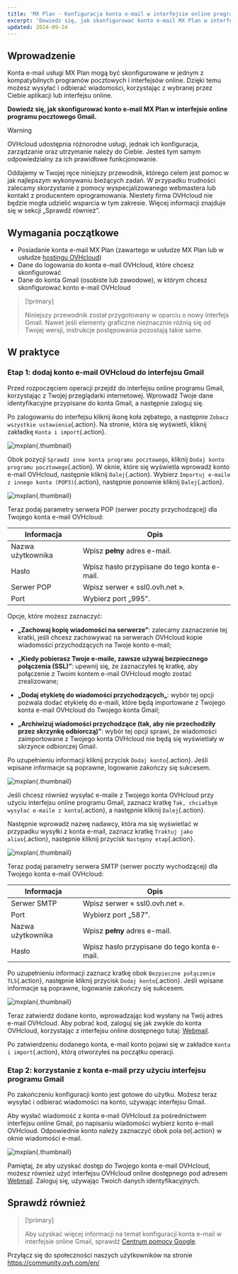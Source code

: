 ```yaml
---
title: 'MX Plan - Konfiguracja konta e-mail w interfejsie online programu pocztowego Gmail'
excerpt: 'Dowiedz się, jak skonfigurować konto e-mail MX Plan w interfejsie online programu pocztowego Gmail'
updated: 2024-09-24
---
```


## Wprowadzenie

Konta e-mail usługi MX Plan mogą być skonfigurowane w jednym z kompatybilnych programów pocztowych i interfejsów online. Dzięki temu możesz wysyłać i odbierać wiadomości, korzystając z wybranej przez Ciebie aplikacji lub interfejsu online.

**Dowiedz się, jak skonfigurować konto e-mail MX Plan w interfejsie online programu pocztowego Gmail.**

> [!warning]
>
> OVHcloud udostępnia różnorodne usługi, jednak ich konfiguracja, zarządzanie oraz utrzymanie należy do Ciebie.  Jesteś tym samym odpowiedzialny za ich prawidłowe funkcjonowanie.
> 
> Oddajemy w Twojej ręce niniejszy przewodnik, którego celem jest pomoc w jak najlepszym wykonywaniu bieżących zadań. W przypadku trudności zalecamy skorzystanie z pomocy wyspecjalizowanego webmastera lub kontakt z producentem oprogramowania. Niestety firma OVHcloud nie będzie mogła udzielić wsparcia w tym zakresie. Więcej informacji znajduje się w sekcji „Sprawdź również”.
> 

## Wymagania początkowe

- Posiadanie konta e-mail MX Plan (zawartego w usłudze MX Plan lub w usłudze [hostingu OVHcloud](/links/web/hosting))
- Dane do logowania do konta e-mail OVHcloud, które chcesz skonfigurować
- Dane do konta Gmail (osobiste lub zawodowe), w którym chcesz skonfigurować konto e-mail OVHcloud

> [!primary]
>
> Niniejszy przewodnik został przygotowany w oparciu o nowy interfejs Gmail. Nawet jeśli elementy graficzne nieznacznie różnią się od Twojej wersji, instrukcje postępowania pozostają takie same.
>

## W praktyce

### Etap 1: dodaj konto e-mail OVHcloud do interfejsu Gmail

Przed rozpoczęciem operacji przejdź do interfejsu online programu Gmail, korzystając z Twojej przeglądarki internetowej. Wprowadź Twoje dane identyfikacyjne przypisane do konta Gmail, a następnie zaloguj się.

Po zalogowaniu do interfejsu kliknij ikonę koła zębatego, a następnie `Zobacz wszystkie ustawienia`{.action}. Na stronie, która się wyświetli, kliknij zakładkę `Konta i import`{.action}. 

![mxplan](images/configuration-gmail-web-step1.png){.thumbnail}

Obok pozycji `Sprawdź inne konta programu pocztowego`, kliknij `Dodaj konto programu pocztowego`{.action}. W oknie, które się wyświetla wprowadź konto e-mail OVHcloud, następnie kliknij `Dalej`{.action}. Wybierz `Importuj e-maile z innego konta (POP3)`{.action}, następnie ponownie kliknij `Dalej`{.action}.

![mxplan](images/configuration-gmail-web-step2.png){.thumbnail}

Teraz podaj parametry serwera POP (serwer poczty przychodzącej) dla Twojego konta e-mail OVHcloud:

|Informacja|Opis| 
|---|---| 
|Nazwa użytkownika|Wpisz **pełny** adres e-mail.|  
|Hasło|Wpisz hasło przypisane do tego konta e-mail.|
|Serwer POP|Wpisz serwer « ssl0.ovh.net ».|
|Port|Wybierz port „995”.|

Opcje, które możesz zaznaczyć:

- **„Zachowaj kopię wiadomości na serwerze”**: zalecamy zaznaczenie tej kratki, jeśli chcesz zachowywać na serwerach OVHcloud kopie wiadomości przychodzących na Twoje konto e-mail;

- **„Kiedy pobierasz Twoje e-maile, zawsze używaj bezpiecznego połączenia (SSL)”**: upewnij się, że zaznaczyłeś tę kratkę, aby połączenie z Twoim kontem e-mail OVHcloud mogło zostać zrealizowane;

- **„Dodaj etykietę do wiadomości przychodzących„**: wybór tej opcji pozwala dodać etykietę do e-maili, które będą importowane z Twojego konta e-mail OVHcloud do Twojego konta Gmail;

- **„Archiwizuj wiadomości przychodzące (tak, aby nie przechodziły przez skrzynkę odbiorczą)”**: wybór tej opcji sprawi, że wiadomości zaimportowane z Twojego konta OVHcloud nie będą się wyświetlały w skrzynce odbiorczej Gmail.

Po uzupełnieniu informacji kliknij przycisk `Dodaj konto`{.action}. Jeśli wpisane informacje są poprawne, logowanie zakończy się sukcesem. 

![mxplan](images/configuration-gmail-web-step3.png){.thumbnail}

Jeśli chcesz również wysyłać e-maile z Twojego konta OVHcloud przy użyciu interfejsu online programu Gmail, zaznacz kratkę `Tak, chciałbym wysyłać e-maile z konta`{.action}, a następnie kliknij `Dalej`{.action}. 

Następnie wprowadź nazwę nadawcy, która ma się wyświetlać w przypadku wysyłki z konta e-mail, zaznacz kratkę `Traktuj jako alias`{.action}, następnie kliknij przycisk `Następny etap`{.action}.

![mxplan](images/configuration-gmail-web-step4.png){.thumbnail}

Teraz podaj parametry serwera SMTP (serwer poczty wychodzącej) dla Twojego konta e-mail OVHcloud:

|Informacja|Opis| 
|---|---| 
|Serwer SMTP|Wpisz serwer « ssl0.ovh.net ».|
|Port|Wybierz port „587”.|
|Nazwa użytkownika|Wpisz **pełny** adres e-mail.|  
|Hasło|Wpisz hasło przypisane do tego konta e-mail.|

Po uzupełnieniu informacji zaznacz kratkę obok `Bezpieczne połączenie TLS`{.action}, następnie kliknij przycisk `Dodaj konto`{.action}. Jeśli wpisane informacje są poprawne, logowanie zakończy się sukcesem. 

![mxplan](images/configuration-gmail-web-step5.png){.thumbnail}

Teraz zatwierdź dodane konto, wprowadzając kod wysłany na Twój adres e-mail OVHcloud.  Aby pobrać kod, zaloguj się jak zwykle do konta OVHcloud, korzystając z interfejsu online dostępnego tutaj: [Webmail](/links/web/email). 

Po zatwierdzeniu dodanego konta, e-mail konto pojawi się w zakładce `Konta i import`{.action}, którą otworzyłeś na początku operacji.

### Etap 2: korzystanie z konta e-mail przy użyciu interfejsu programu Gmail

Po zakończeniu konfiguracji konto jest gotowe do użytku. Możesz teraz wysyłać i odbierać wiadomości na konto, używając interfejsu Gmail.

Aby wysłać wiadomość z konta e-mail OVHcloud za pośrednictwem interfejsu online Gmail, po napisaniu wiadomości wybierz konto e-mail OVHcloud. Odpowiednie konto należy zaznaczyć obok pola `Od`{.action} w oknie wiadomości e-mail.

![mxplan](images/configuration-gmail-web-step6.png){.thumbnail}

Pamiętaj, że aby uzyskać dostęp do Twojego konta e-mail OVHcloud, możesz również użyć interfejsu OVHcloud online dostępnego pod adresem [Webmail](/links/web/email). Zaloguj się, używając Twoich danych identyfikacyjnych.

## Sprawdź również

> [!primary]
>
> Aby uzyskać więcej informacji na temat konfiguracji konta e-mail w interfejsie online Gmail, sprawdź [Centrum pomocy Google](https://support.google.com/mail/answer/21289?hl=pl&co=GENIE.Platform%3DDesktop).

Przyłącz się do społeczności naszych użytkowników na stronie <https://community.ovh.com/en/>